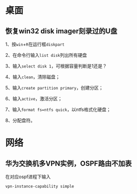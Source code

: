 # 桌面
## 恢复win32 disk imager刻录过的U盘

1、按`win`+`R`在运行框`diskpart`

2、在命令行输入`list disk`列出所有硬盘

3、输入`select disk 1`，可根据容量判断是1还是？

4、输入`clean`，清除磁盘；

5、输入`create partition primary`，创建分区；

6、输入`active`，激活分区；

7、输入`format fs=ntfs quick`，以ntfs格式化硬盘；

8、分配盘符。
# 网络
## 华为交换机多VPN实例，OSPF路由不加表
在对应ospf进程下输入
```
vpn-instance-capability simple
```
